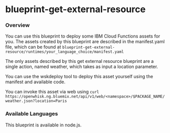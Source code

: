 # blueprint-get-external-resource

### Overview
You can use this blueprint to deploy some IBM Cloud Functions assets for you.  The assets created by this blueprint are described in the manifest.yaml file, which can be found at `blueprint-get-external-resource/runtimes/your_language_choice/manifest.yaml`

The only assets described by this get external resource blueprint are a single action, named weather, which takes as input a location parameter.

You can use the wskdeploy tool to deploy this asset yourself using the manifest and available code.

You can invoke this asset via web using `curl https://openwhisk.ng.bluemix.net/api/v1/web/<namespace>/$PACKAGE_NAME/weather.json?location=Paris`

### Available Languages
This blueprint is available in node.js.
